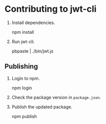 # Contributing to jwt-cli

1. Install dependencies.

    npm install

1. Run jwt-cli.

    pbpaste | ./bin/jwt.js

## Publishing

1. Login to npm.

    npm login

1. Check the package version in `package.json`.
1. Publish the updated package.

    npm publish
